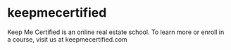 # keepmecertified
Keep Me Certified is an online real estate school. To learn more or enroll in a course, visit us at keepmecertified.com
